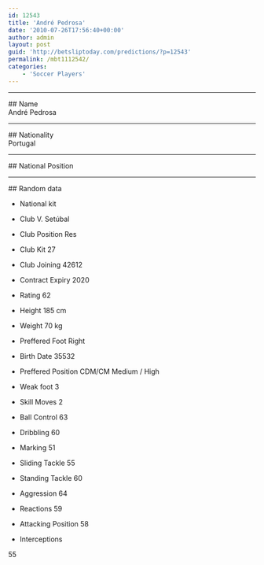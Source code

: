 ```yaml
---
id: 12543
title: 'André Pedrosa'
date: '2010-07-26T17:56:40+00:00'
author: admin
layout: post
guid: 'http://betsliptoday.com/predictions/?p=12543'
permalink: /mbt1112542/
categories:
    - 'Soccer Players'
---
```


- - - - - -

\## Name  
 André Pedrosa

- - - - - -

\## Nationality  
 Portugal

- - - - - -

\## National Position

- - - - - -

\## Random data

- National kit
- Club
 V. Setúbal

- Club Position
 Res

- Club Kit
 27

- Club Joining
 42612

- Contract Expiry
 2020

- Rating
 62

- Height
 185 cm

- Weight
 70 kg

- Preffered Foot
 Right

- Birth Date
 35532

- Preffered Position
 CDM/CM Medium / High

- Weak foot
 3

- Skill Moves
 2

- Ball Control
 63

- Dribbling
 60

- Marking
 51

- Sliding Tackle
 55

- Standing Tackle
 60

- Aggression
 64

- Reactions
 59

- Attacking Position
 58

- Interceptions

 55